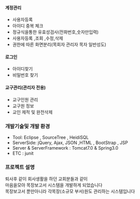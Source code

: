 
#### 계정관리
* 사용자등록 
* 아이디 중복 체크
* 정규식을통한 유효성검사(전화번호,숫자만입력)
* 사용자등록 ,조회 ,수정,삭제 
* 권한에 따른  화면분리(목회자 관리자 목자 일반성도)

#### 로그인
* 아이디찾기 
* 비밀번호 찾기 

#### 교구관리(관리자  전용)
* 교구인원 관리
* 교구원 정보
* 교인 제적 및 완전삭제


### 개발기술및 개발 환경
* Tool: Eclipse , SourceTree , HeidiSQL
* ServerSide: jQuery, Ajax, JSON ,HTML , BootStrap , JSP
* Server & ServerFramework : Tomcat7.0 & Spring3.0 
* ETC : junit 

### 프로젝트 설명 <br>

 퇴사후 같이 회사생활을 하던 교회분들과 같이<br>
 마음을모아 목장보고서 시스템을 개발하게 되었습니다<br>
 목장보고서 뿐만아니라 각목장(소규모 부서)원도 관리하는 시스템입니다 <br>
<br>
